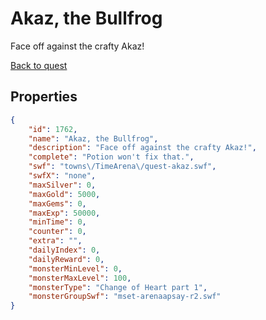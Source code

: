 # Akaz, the Bullfrog

Face off against the crafty Akaz!

[Back to quest](../quests.md)

## Properties

```json
{
    "id": 1762,
    "name": "Akaz, the Bullfrog",
    "description": "Face off against the crafty Akaz!",
    "complete": "Potion won't fix that.",
    "swf": "towns\/TimeArena\/quest-akaz.swf",
    "swfX": "none",
    "maxSilver": 0,
    "maxGold": 5000,
    "maxGems": 0,
    "maxExp": 50000,
    "minTime": 0,
    "counter": 0,
    "extra": "",
    "dailyIndex": 0,
    "dailyReward": 0,
    "monsterMinLevel": 0,
    "monsterMaxLevel": 100,
    "monsterType": "Change of Heart part 1",
    "monsterGroupSwf": "mset-arenaapsay-r2.swf"
}
```

